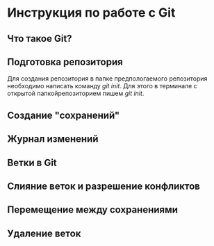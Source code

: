 # Инструкция по работе с Git

## Что такое Git?

## Подготовка репозитория
Для создания репозитория в папке предпологаемого репозитория необходимо написать команду *git init*. Для этого в терминале с открытой папкойрепозиторием пишем *git init*.

## Создание "сохранений"

## Журнал изменений

## Ветки в Git

## Слияние веток и разрешение конфликтов

## Перемещение между сохранениями 

## Удаление веток